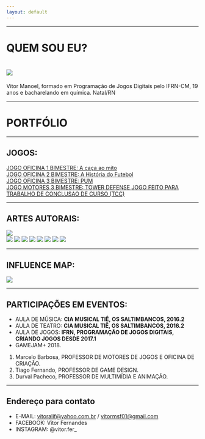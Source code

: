 ```yaml
---
layout: default
---
```

* * *



# QUEM SOU EU?  
# ![](pt1.png)  
Vitor Manoel, formado em Programação de Jogos Digitais pelo IFRN-CM, 19 anos e bacharelando em química.
Natal/RN

 * * *
# PORTFÓLIO  
 * * *  
## JOGOS:  
[JOGO OFICINA 1 BIMESTRE: A caça ao mito ](https://alvaromd2016.github.io/A%20ca%C3%A7a%20ao%20mito/)  
[JOGO OFICINA 2 BIMESTRE: A História do Futebol ](https://vitor04.github.io/HistoryofSoccer/)   
[JOGO OFICINA 3 BIMESTRE: PUM ](https://elielton90.github.io/PUM/)  
[JOGO MOTORES 3 BIMESTRE: TOWER DEFENSE ](https://alvaromd2016.github.io/Tower%20Defense/)
[JOGO FEITO PARA TRABALHO DE CONCLUSAO DE CURSO (TCC)](https://alvaromd2016.github.io/PBWater/)

 * * *  
## ARTES AUTORAIS:  
![](thgfdrghghrgjgfdrgjf.png)  
![](sprite6-sheet0.png)
![](fundo-sheet0.png)
![](pum.png)
![](pers-sheet1.png)
![](LVitoria.png)
![](Personagem2TCC.png)
![](logo.png)
![](Inimigo2TCC.png)

 * * *
 ## INFLUENCE MAP:   
 
 ![](PicsArt_02-15-08.13.33.jpg)
 
 * * *  
## PARTICIPAÇÕES EM EVENTOS:    
 * AULA DE MÚSICA: **CIA MUSICAL TIÊ, OS SALTIMBANCOS, 2016.2**
 * AULA DE TEATRO: **CIA MUSICAL TIÊ, OS SALTIMBANCOS, 2016.2**
 * AULA DE JOGOS: **IFRN, PROGRAMAÇÃO DE JOGOS DIGITAIS, CRIANDO JOGOS DESDE 2017.1**
 * GAMEJAM+ 2018.
 
 1. Marcelo Barbosa, PROFESSOR DE MOTORES DE JOGOS E OFICINA DE CRIAÇÃO.
 2. Tiago Fernando, PROFESSOR DE GAME DESIGN.
 3. Durval Pacheco, PROFESSOR DE MULTIMÍDIA E ANIMAÇÃO.
 * * *
 
 ## Endereço para contato  
 
  * E-MAIL: vitoralif@yahoo.com.br / vitormsf01@gmail.com
  * FACEBOOK: Vitor Fernandes
  * INSTAGRAM: @vitor.fer_
 
 

